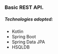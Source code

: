 <h3>Basic REST API.</h3>
<h5>Technologies adopted:</h5>
<ul>
	<li>Kotlin</li>
	<li>Spring Boot</li>
	<li>Spring Data JPA</li>
	<li>HSQLDB</li>
</ul>